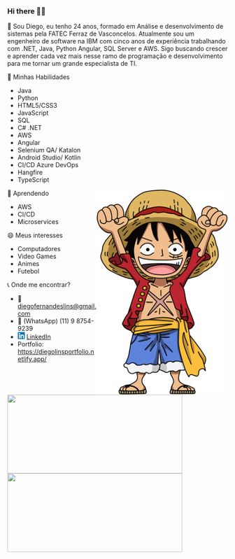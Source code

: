 ### Hi there 👋👯

💬 Sou Diego, eu tenho 24 anos, formado em Análise e desenvolvimento de sistemas pela FATEC Ferraz de Vasconcelos. Atualmente sou um engenheiro de software na IBM com cinco anos de experiência trabalhando com .NET, Java, Python Angular, SQL Server e AWS. Sigo buscando crescer e aprender cada vez mais nesse ramo de programação e desenvolvimento para me tornar um grande especialista de TI.

🔭 Minhas Habilidades
 - Java
 - Python
 - HTML5/CSS3
 - JavaScript
 - SQL
 - C# .NET
 - AWS
 - Angular
 - Selenium QA/ Katalon
 - Android Studio/ Kotlin
 - CI/CD Azure DevOps
 - Hangfire
 - TypeScript
 
 <img src="https://github.com/DiegoLins10/DiegoLins10/blob/main/luffy.png" min-width="300px" max-width="300px" width="300px" align="right" alt="Computador">

🌱 Aprendendo
 - AWS
 - CI/CD
 - Microservices

😄 Meus interesses
 - Computadores
 - Video Games
 - Animes
 - Futebol
 
:telephone_receiver: Onde me encontrar?
- :email: diegofernandeslins@gmail.com 
- :iphone: (WhatsApp) (11) 9 8754-9239
- <a href="https://www.linkedin.com/in/diego-fernandes-lins-b24698195"><img src="https://github.com/DiegoLins10/DiegoLins10/blob/main/linkedin.png" width="16"></img></a> [LinkedIn](https://www.linkedin.com/in/diego-fernandes-lins-b24698195)
- Portfolio: https://diegolinsportfolio.netlify.app/

<img width="400px" height="180em" align="left" src="https://github-readme-stats.vercel.app/api/top-langs/?username=DiegoLins10&hide=SCSS,Pascal&layout=compact&theme=dark&langs_count=8" />  
<img width="400px" height="180em" src="https://github-readme-stats.vercel.app/api?username=diegolins10&show_icons=true&theme=dark&include_all_commits=true&count_private=true"/>


